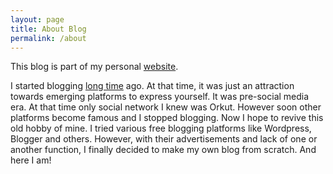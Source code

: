 ```yaml
---
layout: page
title: About Blog
permalink: /about
---
```


This blog is part of my personal <a href="https://rohitsuratekar.com" target="_blank"> website</a>.

I started blogging <a href="https://www.blogger.com/profile/04346694983177504967" target="_blank">long time</a> ago. At that time, it was just an attraction towards emerging platforms to express yourself. It was pre-social media era. At that time only social network I knew was Orkut. However soon other platforms become famous and I stopped blogging. Now I hope to revive this old hobby of mine. I tried various free blogging platforms like Wordpress, Blogger and others. However, with their advertisements and lack of one or another function, I finally decided to make my own blog from scratch. And here I am! 